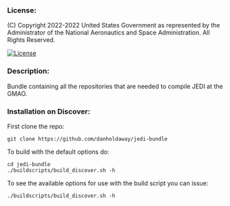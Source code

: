 ### License:

(C) Copyright 2022-2022 United States Government as represented by the Administrator of the National
Aeronautics and Space Administration. All Rights Reserved.

[![License](https://img.shields.io/badge/License-Apache%202.0-blue.svg)](https://opensource.org/licenses/Apache-2.0)

### Description:

Bundle containing all the repositories that are needed to compile JEDI at the GMAO.

### Installation on Discover:

First clone the repo:

```
git clone https://github.com/danholdaway/jedi-bundle
```

To build with the default options do:

```
cd jedi-bundle
./buildscripts/build_discover.sh -h
```

To see the available options for use with the build script you can issue:

```
./buildscripts/build_discover.sh -h
```
